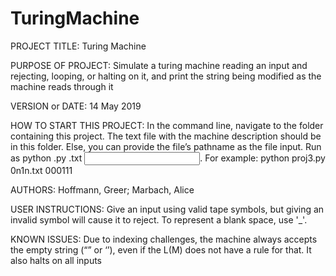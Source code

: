 # TuringMachine
PROJECT TITLE: Turing Machine

PURPOSE OF PROJECT: Simulate a turing machine reading an input and rejecting, looping, or halting on it, and print the string being modified as the machine reads through it

VERSION or DATE: 14 May 2019

HOW TO START THIS PROJECT: 
In the command line, navigate to the folder containing this project. 
The text file with the machine description should be in this folder. Else, you can provide the file’s pathname as the file input. Run as python <filename>.py <file>.txt <input string>. For example: python proj3.py 0n1n.txt 000111
  
AUTHORS: Hoffmann, Greer; Marbach, Alice

USER INSTRUCTIONS:
Give an input using valid tape symbols, but giving an invalid symbol will cause it to reject.
To represent a blank space, use '_'.

KNOWN ISSUES:
Due to indexing challenges, the machine always accepts the empty string (“” or ‘’), even if the L(M) does not have a rule for that. It also halts on all inputs
